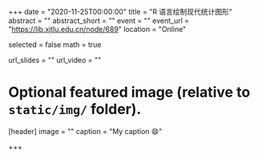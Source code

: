 +++
date = "2020-11-25T00:00:00"
title = "R 语言绘制现代统计图形"
abstract = ""
abstract_short = ""
event = ""
event_url = "https://lib.xjtlu.edu.cn/node/689"
location = "Online"

selected = false
math = true

url_slides = ""
url_video = ""

# Optional featured image (relative to `static/img/` folder).

[header]
image = ""
caption = "My caption :smile:"

+++

